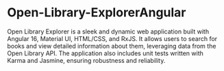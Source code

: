# Open-Library-ExplorerAngular
Open Library Explorer is a sleek and dynamic web application built with Angular 16, Material UI, HTML/CSS, and RxJS. It allows users to search for books and view detailed information about them, leveraging data from the Open Library API. The application also includes unit tests written with Karma and Jasmine, ensuring robustness and reliability.
